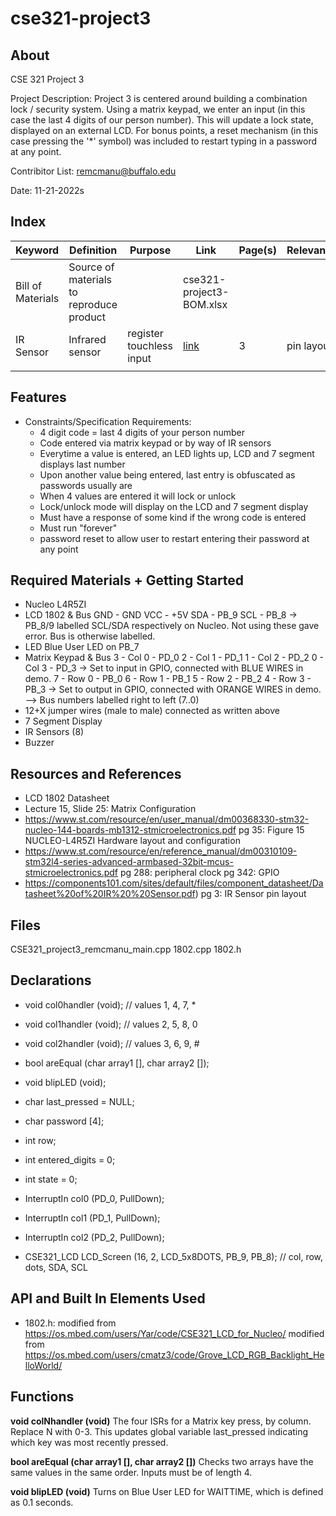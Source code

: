 # cse321-project3

## About

CSE 321 Project 3

Project Description: 
	Project 3 is centered around building a combination lock / security system. Using a matrix keypad, we enter an input (in this case the last 4 digits of our person number). This will update a lock state, displayed on an external LCD. For bonus points, a reset mechanism (in this case pressing the '*' symbol) was included to restart typing in a password at any point.

Contribitor List:
	remcmanu@buffalo.edu

Date:
	11-21-2022s


## Index

| Keyword | Definition | Purpose | Link | Page(s) | Relevance |
|---------|------------|---------|------|---------|-----------|
|Bill of Materials|Source of materials to reproduce product||cse321-project3-BOM.xlsx|||
|IR Sensor|Infrared sensor|register touchless input|[link](https://components101.com/sites/default/files/component_datasheet/Datasheet%20of%20IR%20%20Sensor.pdf)|3|pin layout|
|         |            |         |      |         |           |


## Features

- Constraints/Specification Requirements:
	- 4 digit code = last 4 digits of your person number
	- Code entered via matrix keypad or by way of IR sensors
	- Everytime a value is entered, an LED lights up, LCD and 7 segment displays last number
    - Upon another value being entered, last entry is obfuscated as passwords usually are
	- When 4 values are entered it will lock or unlock
	- Lock/unlock mode will display on the LCD and 7 segment display
	- Must have a response of some kind if the wrong code is entered
	- Must run "forever"
	- password reset to allow user to restart entering their password at any point

## Required Materials + Getting Started

- Nucleo L4R5ZI
- LCD 1802 & Bus
 	GND - GND
 	VCC - +5V
 	SDA - PB_9
 	SCL - PB_8
	->  PB_8/9 labelled SCL/SDA respectively on Nucleo. Not using these gave error. Bus is otherwise labelled.
- LED
	Blue User LED on PB_7
- Matrix Keypad & Bus
	3 - Col 0 - PD_0
 	2 - Col 1 - PD_1
 	1 - Col 2 - PD_2
 	0 - Col 3 - PD_3
 	-> Set to input in GPIO, connected with BLUE WIRES in demo.
 	7 - Row 0 - PB_0
 	6 - Row 1 - PB_1
 	5 - Row 2 - PB_2
 	4 - Row 3 - PB_3
 	-> Set to output in GPIO, connected with ORANGE WIRES in demo.
	--> Bus numbers labelled right to left (7..0)
- 12+X jumper wires (male to male) connected as written above
- 7 Segment Display
- IR Sensors (8)
- Buzzer


## Resources and References

- LCD 1802 Datasheet
- Lecture 15, Slide 25: Matrix Configuration
- https://www.st.com/resource/en/user_manual/dm00368330-stm32-nucleo-144-boards-mb1312-stmicroelectronics.pdf
 	pg 35: Figure 15 NUCLEO-L4R5ZI Hardware layout and configuration
- https://www.st.com/resource/en/reference_manual/dm00310109-stm32l4-series-advanced-armbased-32bit-mcus-stmicroelectronics.pdf
	pg 288: peripheral clock
 	pg 342: GPIO
- https://components101.com/sites/default/files/component_datasheet/Datasheet%20of%20IR%20%20Sensor.pdf)
    pg 3: IR Sensor pin layout

## Files

CSE321_project3_remcmanu_main.cpp
1802.cpp
1802.h


## Declarations

- void col0handler (void);        // values 1, 4, 7, *
- void col1handler (void);        // values 2, 5, 8, 0
- void col2handler (void);        // values 3, 6, 9, #
- bool areEqual (char array1 [], char array2 []);
- void blipLED (void);

- char last_pressed = NULL;
- char password [4];
- int row;
- int entered_digits = 0;
- int state = 0;

- InterruptIn col0 (PD_0, PullDown);
- InterruptIn col1 (PD_1, PullDown);
- InterruptIn col2 (PD_2, PullDown);

- CSE321_LCD LCD_Screen (16, 2, LCD_5x8DOTS, PB_9, PB_8); // col, row, dots, SDA, SCL


## API and Built In Elements Used

- 1802.h: 
	modified from https://os.mbed.com/users/Yar/code/CSE321_LCD_for_Nucleo/
	modified from https://os.mbed.com/users/cmatz3/code/Grove_LCD_RGB_Backlight_HelloWorld/


## Functions


**void colNhandler (void)**
	The four ISRs for a Matrix key press, by column. Replace N with 0-3. This updates global variable last_pressed indicating which key was most recently pressed.

**bool areEqual (char array1 [], char array2 [])**
	Checks two arrays have the same values in the same order. Inputs must be of length 4.

**void blipLED (void)**
	Turns on Blue User LED for WAITTIME, which is defined as 0.1 seconds.
